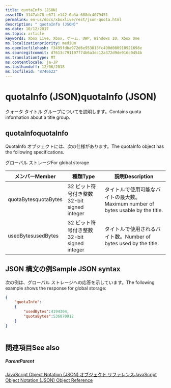 ```yaml
---
title: quotaInfo (JSON)
assetID: 3147ab78-e671-e142-0a3a-688dc4079451
permalink: en-us/docs/xboxlive/rest/json-quota.html
description: " quotaInfo (JSON)"
ms.date: 10/12/2017
ms.topic: article
keywords: Xbox Live, Xbox, ゲーム, UWP, Windows 10, Xbox One
ms.localizationpriority: medium
ms.openlocfilehash: f3499fdba972d6e953813fc490d080910921698e
ms.sourcegitcommit: d7613c791107f74b6a3dc12a372d9de916c0454b
ms.translationtype: MT
ms.contentlocale: ja-JP
ms.lasthandoff: 12/06/2018
ms.locfileid: "8746622"
---
```

# <a name="quotainfo-json"></a><span data-ttu-id="b6599-104">quotaInfo (JSON)</span><span class="sxs-lookup"><span data-stu-id="b6599-104">quotaInfo (JSON)</span></span>
<span data-ttu-id="b6599-105">クォータ タイトル グループについてを説明します。</span><span class="sxs-lookup"><span data-stu-id="b6599-105">Contains quota information about a title group.</span></span> 
<a id="ID4EN"></a>

 
## <a name="quotainfo"></a><span data-ttu-id="b6599-106">quotaInfo</span><span class="sxs-lookup"><span data-stu-id="b6599-106">quotaInfo</span></span>
 
<span data-ttu-id="b6599-107">QuotaInfo オブジェクトには、次の仕様があります。</span><span class="sxs-lookup"><span data-stu-id="b6599-107">The quotaInfo object has the following specifications.</span></span>
 
<span data-ttu-id="b6599-108">グローバル ストレージ</span><span class="sxs-lookup"><span data-stu-id="b6599-108">For global storage</span></span>
 
| <span data-ttu-id="b6599-109">メンバー</span><span class="sxs-lookup"><span data-stu-id="b6599-109">Member</span></span>| <span data-ttu-id="b6599-110">種類</span><span class="sxs-lookup"><span data-stu-id="b6599-110">Type</span></span>| <span data-ttu-id="b6599-111">説明</span><span class="sxs-lookup"><span data-stu-id="b6599-111">Description</span></span>| 
| --- | --- | --- | 
| <span data-ttu-id="b6599-112">quotaBytes</span><span class="sxs-lookup"><span data-stu-id="b6599-112">quotaBytes</span></span>| <span data-ttu-id="b6599-113">32 ビット符号付き整数</span><span class="sxs-lookup"><span data-stu-id="b6599-113">32-bit signed integer</span></span> | <span data-ttu-id="b6599-114">タイトルで使用可能なバイトの最大数。</span><span class="sxs-lookup"><span data-stu-id="b6599-114">Maximum number of bytes usable by the title.</span></span>| 
| <span data-ttu-id="b6599-115">usedBytes</span><span class="sxs-lookup"><span data-stu-id="b6599-115">usedBytes</span></span>| <span data-ttu-id="b6599-116">32 ビット符号付き整数</span><span class="sxs-lookup"><span data-stu-id="b6599-116">32-bit signed integer</span></span> | <span data-ttu-id="b6599-117">タイトルで使用されるバイト数。</span><span class="sxs-lookup"><span data-stu-id="b6599-117">Number of bytes used by the title.</span></span>| 
  
<a id="ID4EXB"></a>

 
## <a name="sample-json-syntax"></a><span data-ttu-id="b6599-118">JSON 構文の例</span><span class="sxs-lookup"><span data-stu-id="b6599-118">Sample JSON syntax</span></span>
 
<span data-ttu-id="b6599-119">次の例は、グローバル ストレージへの応答を示しています。</span><span class="sxs-lookup"><span data-stu-id="b6599-119">The following example shows the response for global storage:</span></span>
 

```json
{
    "quotaInfo":
    {
        "usedBytes":4194304,
        "quotaBytes":536870912
    }
}
      
```

  
<a id="ID4ECC"></a>

 
## <a name="see-also"></a><span data-ttu-id="b6599-120">関連項目</span><span class="sxs-lookup"><span data-stu-id="b6599-120">See also</span></span>
 
<a id="ID4EEC"></a>

 
##### <a name="parent"></a><span data-ttu-id="b6599-121">Parent</span><span class="sxs-lookup"><span data-stu-id="b6599-121">Parent</span></span> 

[<span data-ttu-id="b6599-122">JavaScript Object Notation (JSON) オブジェクト リファレンス</span><span class="sxs-lookup"><span data-stu-id="b6599-122">JavaScript Object Notation (JSON) Object Reference</span></span>](atoc-xboxlivews-reference-json.md)

   